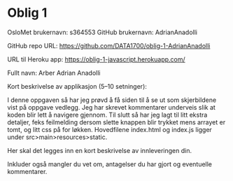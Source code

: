 # Oblig 1

OsloMet brukernavn: s364553
GitHub brukernavn: AdrianAnadolli

GitHub repo URL: https://github.com/DATA1700/oblig-1-AdrianAnadolli

URL til Heroku app: https://oblig-1-javascript.herokuapp.com/

Fullt navn: Arber Adrian Anadolli

Kort beskrivelse av applikasjon (5–10 setninger): 

I denne oppgaven så har jeg prøvd å få siden til å se ut som skjerbildene vist på oppgave vedlegg. Jeg har skrevet kommentarer underveis slik at koden blir lett å navigere gjennom. Til slutt så har jeg lagt til litt ekstra detaljer, feks feilmelding dersom slette knappen blir trykket mens arrayet er tomt, og litt css på for løkken.
Hovedfilene index.html og index.js ligger under src>main>resources>static.

Her skal det legges inn en kort beskrivelse av innleveringen din.

Inkluder også mangler du vet om, antagelser du har gjort og eventuelle kommentarer.
